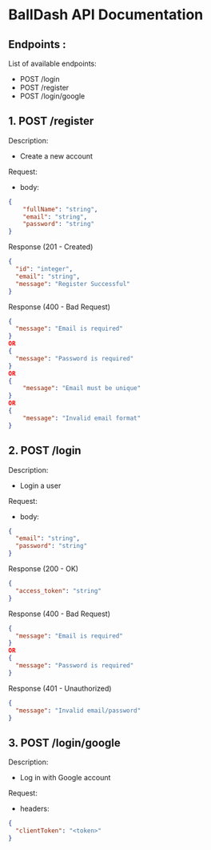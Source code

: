 # BallDash API Documentation

## Endpoints :

List of available endpoints:

- POST /login
- POST /register
- POST /login/google

## 1. POST /register

Description:

- Create a new account

Request:

- body:

```json
{
    "fullName": "string",
    "email": "string",
    "password": "string"
}
```

Response (201 - Created)

```json
{
  "id": "integer",
  "email": "string",
  "message": "Register Successful"
}
```

Response (400 - Bad Request)

```json
{
  "message": "Email is required"
}
OR
{
  "message": "Password is required"
}
OR
{
    "message": "Email must be unique"
}
OR
{
    "message": "Invalid email format"
}
```

## 2. POST /login

Description:

- Login a user

Request:

- body:

```json
{
  "email": "string",
  "password": "string"
}
```

Response (200 - OK)

```json
{
  "access_token": "string"
}
```

Response (400 - Bad Request)

```json
{
  "message": "Email is required"
}
OR
{
  "message": "Password is required"
}
```

Response (401 - Unauthorized)

```json
{
  "message": "Invalid email/password"
}
```

## 3. POST /login/google

Description:

- Log in with Google account

Request:

- headers:

```json
{
  "clientToken": "<token>"
}
```
